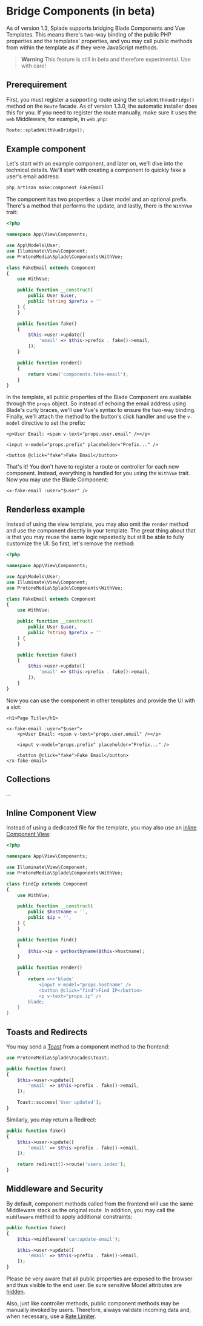 # Bridge Components (in beta)

As of version 1.3, Splade supports bridging Blade Components and Vue Templates. This means there's two-way binding of the public PHP properties and the templates' properties, and you may call public methods from within the template as if they were JavaScript methods.

> **Warning**
> This feature is still in beta and therefore experimental. Use with care!

## Prerequirement

First, you must register a supporting route using the `spladeWithVueBridge()` method on the `Route` facade. As of version 1.3.0, the automatic installer does this for you. If you need to register the route manually, make sure it uses the `web` Middleware, for example, in `web.php`:

```php
Route::spladeWithVueBridge();
```

## Example component

Let's start with an example component, and later on, we'll dive into the technical details. We'll start with creating a component to quickly fake a user's email address:

```bash
php artisan make:component FakeEmail
```

The component has two properties: a User model and an optional prefix. There's a method that performs the update, and lastly, there is the `WithVue` trait:

```php
<?php

namespace App\View\Components;

use App\Models\User;
use Illuminate\View\Component;
use ProtoneMedia\Splade\Components\WithVue;

class FakeEmail extends Component
{
    use WithVue;

    public function __construct(
        public User $user,
        public ?string $prefix = ''
    ) {
    }

    public function fake()
    {
        $this->user->update([
            'email' => $this->prefix . fake()->email,
        ]);
    }

    public function render()
    {
        return view('components.fake-email');
    }
}
```

In the template, all public properties of the Blade Component are available through the `props` object. So instead of echoing the email address using Blade's curly braces, we'll use Vue's syntax to ensure the two-way binding. Finally, we'll attach the method to the button's click handler and use the `v-model` directive to set the prefix:

```blade
<p>User Email: <span v-text="props.user.email" /></p>

<input v-model="props.prefix" placeholder="Prefix..." />

<button @click="fake">Fake Email</button>
```

That's it! You don't have to register a route or controller for each new component. Instead, everything is handled for you using the `WithVue` trait. Now you may use the Blade Component:

```blade
<x-fake-email :user="$user" />
```

## Renderless example

Instead of using the view template, you may also omit the `render` method and use the component directly in your template. The great thing about that is that you may reuse the same logic repeatedly but still be able to fully customize the UI. So first, let's remove the method:

```php
<?php

namespace App\View\Components;

use App\Models\User;
use Illuminate\View\Component;
use ProtoneMedia\Splade\Components\WithVue;

class FakeEmail extends Component
{
    use WithVue;

    public function __construct(
        public User $user,
        public ?string $prefix = ''
    ) {
    }

    public function fake()
    {
        $this->user->update([
            'email' => $this->prefix . fake()->email,
        ]);
    }
}
```

Now you can use the component in other templates and provide the UI with a slot:

```blade
<h1>Page Title</h1>

<x-fake-email :user="$user">
    <p>User Email: <span v-text="props.user.email" /></p>

    <input v-model="props.prefix" placeholder="Prefix..." />

    <button @click="fake">Fake Email</button>
</x-fake-email>
```

## Collections

...

## Inline Component View

Instead of using a dedicated file for the template, you may also use an [Inline Component View](https://laravel.com/docs/10.x/blade#inline-component-views):

```php
<?php

namespace App\View\Components;

use Illuminate\View\Component;
use ProtoneMedia\Splade\Components\WithVue;

class FindIp extends Component
{
    use WithVue;

    public function __construct(
        public $hostname = '',
        public $ip = '',
    ) {
    }

    public function find()
    {
        $this->ip = gethostbyname($this->hostname);
    }

    public function render()
    {
        return <<<'blade'
            <input v-model="props.hostname" />
            <button @click="find">Find IP</button>
            <p v-text="props.ip" />
        blade;
    }
}
```

## Toasts and Redirects

You may send a [Toast](./toasts.md) from a component method to the frontend:

```php
use ProtoneMedia\Splade\Facades\Toast;

public function fake()
{
    $this->user->update([
        'email' => $this->prefix . fake()->email,
    ]);

    Toast::success('User updated');
}
```

Similarly, you may return a Redirect:

```php
public function fake()
{
    $this->user->update([
        'email' => $this->prefix . fake()->email,
    ]);

    return redirect()->route('users.index');
}
```

## Middleware and Security

By default, component methods called from the frontend will use the same Middleware stack as the original route. In addition, you may call the `middleware` method to apply additional constraints:

```php
public function fake()
{
    $this->middleware('can:update-email');

    $this->user->update([
        'email' => $this->prefix . fake()->email,
    ]);
}
```

Please be very aware that all public properties are exposed to the browser and thus visible to the end user. Be sure sensitive Model attributes are [hidden](https://laravel.com/docs/10.x/eloquent-serialization#hiding-attributes-from-json).

Also, just like controller methods, public component methods may be manually invoked by users. Therefore, always validate incoming data and, when necessary, use a [Rate Limiter](https://laravel.com/docs/10.x/rate-limiting#main-content).